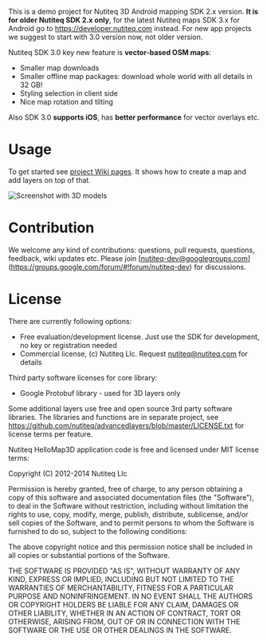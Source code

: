 This is a demo project for Nutiteq 3D Android mapping SDK 2.x version. **It is for older Nutiteq SDK 2.x only**, for the latest Nutiteq maps SDK 3.x for Android go to https://developer.nutiteq.com instead. For new app projects we suggest to start with 3.0 version now, not older version.

Nutiteq SDK 3.0 key new feature is **vector-based OSM maps**:
 * Smaller map downloads
 * Smaller offline map packages: download whole world with all details in 32 GB!
 * Styling selection in client side
 * Nice map rotation and tilting

Also SDK 3.0 **supports iOS**, has **better performance** for vector overlays etc.

# Usage
To get started see [project Wiki pages](https://github.com/nutiteq/hellomap3d/wiki). It shows how to create a map and add layers on top of that.

![Screenshot with 3D models](https://dl.dropbox.com/u/3573333/mapxt_3d_tallinn_device-2012-07-25-124845.png)


# Contribution 
We welcome any kind of contributions: questions, pull requests, questions, feedback, wiki updates etc. Please join [nutiteq-dev@googlegroups.com] (https://groups.google.com/forum/#!forum/nutiteq-dev) for discussions.

# License
There are currently following options:
* Free evaluation/development license. Just use the SDK for development, no key or registration needed
* Commercial license, (c) Nutiteq Llc. Request nutiteq@nutiteq.com for details

Third party software licenses for core library:
* Google Protobuf library - used for 3D layers only

Some additional layers use free and open source 3rd party software libraries. The libraries and functions are in separate project, see https://github.com/nutiteq/advancedlayers/blob/master/LICENSE.txt for license terms per feature.

Nutiteq HelloMap3D application code is free and licensed under MIT license terms:

Copyright (C) 2012-2014 Nutiteq Llc

Permission is hereby granted, free of charge, to any person obtaining a copy of this software and associated documentation files (the "Software"), to deal in the Software without restriction, including without limitation the rights to use, copy, modify, merge, publish, distribute, sublicense, and/or sell copies of the Software, and to permit persons to whom the Software is furnished to do so, subject to the following conditions:

The above copyright notice and this permission notice shall be included in all copies or substantial portions of the Software.

THE SOFTWARE IS PROVIDED "AS IS", WITHOUT WARRANTY OF ANY KIND, EXPRESS OR IMPLIED, INCLUDING BUT NOT LIMITED TO THE WARRANTIES OF MERCHANTABILITY, FITNESS FOR A PARTICULAR PURPOSE AND NONINFRINGEMENT. IN NO EVENT SHALL THE AUTHORS OR COPYRIGHT HOLDERS BE LIABLE FOR ANY CLAIM, DAMAGES OR OTHER LIABILITY, WHETHER IN AN ACTION OF CONTRACT, TORT OR OTHERWISE, ARISING FROM, OUT OF OR IN CONNECTION WITH THE SOFTWARE OR THE USE OR OTHER DEALINGS IN THE SOFTWARE.
